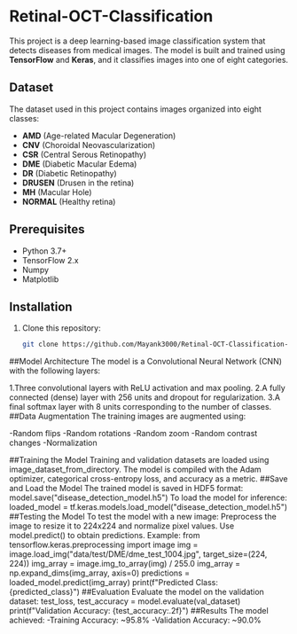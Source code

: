# Retinal-OCT-Classification

This project is a deep learning-based image classification system that detects diseases from medical images. The model is built and trained using **TensorFlow** and **Keras**, and it classifies images into one of eight categories.

## Dataset

The dataset used in this project contains images organized into eight classes:

- **AMD** (Age-related Macular Degeneration)
- **CNV** (Choroidal Neovascularization)
- **CSR** (Central Serous Retinopathy)
- **DME** (Diabetic Macular Edema)
- **DR** (Diabetic Retinopathy)
- **DRUSEN** (Drusen in the retina)
- **MH** (Macular Hole)
- **NORMAL** (Healthy retina)

## Prerequisites
- Python 3.7+
- TensorFlow 2.x
- Numpy
- Matplotlib

## Installation
1. Clone this repository:
   ```bash
   git clone https://github.com/Mayank3000/Retinal-OCT-Classification-.git

##Model Architecture
The model is a Convolutional Neural Network (CNN) with the following layers:

1.Three convolutional layers with ReLU activation and max pooling.
2.A fully connected (dense) layer with 256 units and dropout for regularization.
3.A final softmax layer with 8 units corresponding to the number of classes.
##Data Augmentation
The training images are augmented using:

-Random flips
-Random rotations
-Random zoom
-Random contrast changes
-Normalization

##Training the Model
Training and validation datasets are loaded using image_dataset_from_directory.
The model is compiled with the Adam optimizer, categorical cross-entropy loss, and accuracy as a metric.
##Save and Load the Model
The trained model is saved in HDF5 format:
model.save("disease_detection_model.h5")
To load the model for inference:
loaded_model = tf.keras.models.load_model("disease_detection_model.h5")
##Testing the Model
To test the model with a new image:
Preprocess the image to resize it to 224x224 and normalize pixel values.
Use model.predict() to obtain predictions.
Example:
from tensorflow.keras.preprocessing import image
img = image.load_img("data/test/DME/dme_test_1004.jpg", target_size=(224, 224))
img_array = image.img_to_array(img) / 255.0
img_array = np.expand_dims(img_array, axis=0)
predictions = loaded_model.predict(img_array)
print(f"Predicted Class: {predicted_class}")
##Evaluation
Evaluate the model on the validation dataset:
test_loss, test_accuracy = model.evaluate(val_dataset)
print(f"Validation Accuracy: {test_accuracy:.2f}")
##Results
The model achieved:
-Training Accuracy: ~95.8%
-Validation Accuracy: ~90.0%
